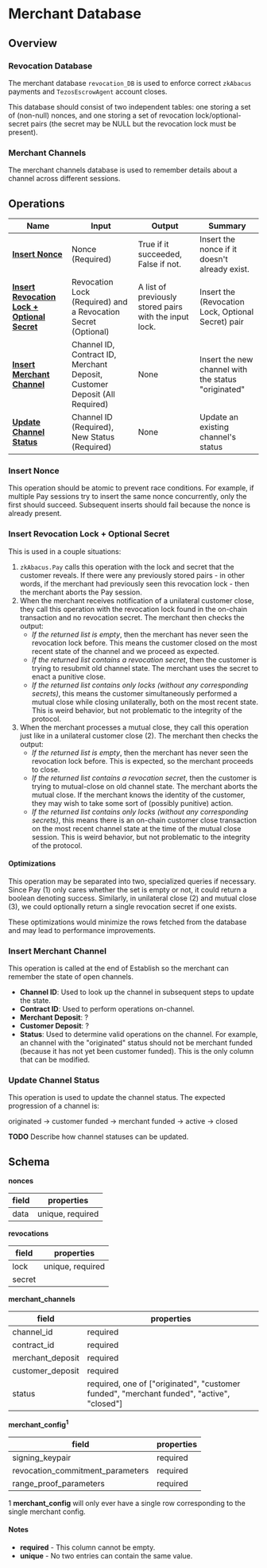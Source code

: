 # Merchant Database

## Overview

### Revocation Database

The merchant database `revocation_DB` is used to enforce correct `zkAbacus`
payments and `TezosEscrowAgent` account closes.

This database should consist of two independent tables: one storing a set of
(non-null) nonces, and one storing a set of revocation lock/optional-secret
pairs (the secret may be NULL but the revocation lock must be present).

### Merchant Channels

The merchant channels database is used to remember details about a channel
across different sessions.

## Operations

| Name                                                           | Input                                                                      | Output                                                 | Summary                                             |
| -------------------------------------------------------------- | -------------------------------------------------------------------------- | ------------------------------------------------------ | --------------------------------------------------- |
| [**Insert Nonce**][insert_nonce]                               | Nonce (Required)                                                           | True if it succeeded, False if not.                    | Insert the nonce if it doesn't already exist.       |
| [**Insert Revocation Lock + Optional Secret**][insert_revlock] | Revocation Lock (Required) and a Revocation Secret (Optional)              | A list of previously stored pairs with the input lock. | Insert the (Revocation Lock, Optional Secret) pair  |
| [**Insert Merchant Channel**][insert_merchant_channel]         | Channel ID, Contract ID, Merchant Deposit, Customer Deposit (All Required) | None                                                   | Insert the new channel with the status "originated" |
| [**Update Channel Status**][update_channel_status]             | Channel ID (Required), New Status (Required)                               | None                                                   | Update an existing channel's status                 |

[insert_nonce]: #insert-nonce
[insert_revlock]: #insert-revocation-lock--optional-secret
[insert_merchant_channel]: #insert-merchant-channel
[update_channel_status]: #update-channel-status

### Insert Nonce

This operation should be atomic to prevent race conditions. For example, if
multiple Pay sessions try to insert the same nonce concurrently, only the first
should succeed. Subsequent inserts should fail because the nonce is already
present.

### Insert Revocation Lock + Optional Secret

This is used in a couple situations:

1. `zkAbacus.Pay` calls this operation with the lock and secret that the
   customer reveals. If there were any previously stored pairs - in other
   words, if the merchant had previously seen this revocation lock - then the
   merchant aborts the Pay session.
2. When the merchant receives notification of a unilateral customer close, they
   call this operation with the revocation lock found in the on-chain
   transaction and no revocation secret. The merchant then checks the output:
   - _If the returned list is empty_, then the merchant has never seen the
     revocation lock before. This means the customer closed on the most
     recent state of the channel and we proceed as expected.
   - _If the returned list contains a revocation secret_, then the customer is
     trying to resubmit old channel state. The merchant uses the secret to
     enact a punitive close.
   - _If the returned list contains only locks (without any corresponding
     secrets)_, this means the customer simultaneously performed a mutual
     close while closing unilaterally, both on the most recent state. This is
     weird behavior, but not problematic to the integrity of the protocol.
3. When the merchant processes a mutual close, they call this operation just
   like in a unilateral customer close (2). The merchant then checks the
   output:
   - _If the returned list is empty_, then the merchant has never seen the
     revocation lock before. This is expected, so the merchant proceeds to
     close.
   - _If the returned list contains a revocation secret_, then the customer is
     trying to mutual-close on old channel state. The merchant aborts the
     mutual close. If the merchant knows the identity of the customer, they
     may wish to take some sort of (possibly punitive) action.
   - _If the returned list contains only locks (without any corresponding
     secrets)_, this means there is an on-chain customer close transaction on
     the most recent channel state at the time of the mutual close session.
     This is weird behavior, but not problematic to the integrity of the
     protocol.

#### Optimizations

This operation may be separated into two, specialized queries if necessary. Since
Pay (1) only cares whether the set is empty or not, it could return a boolean
denoting success. Similarly, in unilateral close (2) and mutual close (3), we
could optionally return a single revocation secret if one exists.

These optimizations would minimize the rows fetched from the database and may
lead to performance improvements.

### Insert Merchant Channel

This operation is called at the end of Establish so the merchant can remember
the state of open channels.

- **Channel ID**: Used to look up the channel in subsequent steps to update the
  state.
- **Contract ID**: Used to perform operations on-channel.
- **Merchant Deposit**: ?
- **Customer Deposit**: ?
- **Status**: Used to determine valid operations on the channel. For example,
  an channel with the "originated" status should not be merchant funded
  (because it has not yet been customer funded). This is the only column that
  can be modified.

### Update Channel Status

This operation is used to update the channel status. The expected progression
of a channel is:

originated → customer funded → merchant funded → active → closed

**TODO** Describe how channel statuses can be updated.

## Schema

**nonces**

| field | properties       |
| ----- | ---------------- |
| data  | unique, required |

**revocations**

| field  | properties       |
| ------ | ---------------- |
| lock   | unique, required |
| secret |                  |

**merchant_channels**

| field            | properties                                                                                |
| ---------------- | ----------------------------------------------------------------------------------------- |
| channel_id       | required                                                                                  |
| contract_id      | required                                                                                  |
| merchant_deposit | required                                                                                  |
| customer_deposit | required                                                                                  |
| status           | required, one of ["originated", "customer funded", "merchant funded", "active", "closed"] |

**merchant_config<sup>1</sup>**

| field                            | properties |
| -------------------------------- | ---------- |
| signing_keypair                  | required   |
| revocation_commitment_parameters | required   |
| range_proof_parameters           | required   |

1 **merchant_config** will only ever have a single row corresponding to the
single merchant config.

#### Notes

- **required** - This column cannot be empty.
- **unique** - No two entries can contain the same value.
